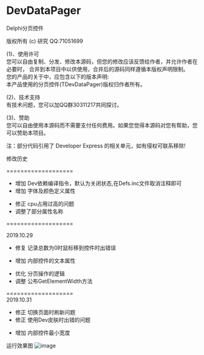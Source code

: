 # DevDataPager
  
  Delphi分页控件       
    
  版权所有 (c) 研究  QQ:71051699    
    
  (1)、使用许可  
  您可以自由复制、分发、修改本源码，但您的修改应该反馈给作者，并允许作者在必要时， 
  合并到本项目中以供使用，合并后的源码同样遵循本版权声明限制。  
  您的产品的关于中，应包含以下的版本声明:  
  本产品使用的分页控件(TDevDataPager)版权归作者所有。
  
  (2)、技术支持  
  有技术问题，您可以加QQ群30311217共同探讨。   
  
  (3)、赞助  
  您可以自由使用本源码而不需要支付任何费用。如果您觉得本源码对您有帮助，您可以赞助本项目。                                                       
    
  注：部分代码引用了 Developer Express 的相关单元，如有侵权可联系移除!  
  
 

  修改历史 

  ===================  

  + 增加 Dev依赖编译指令，默认为关闭状态,在Defs.inc文件取消注释即可  
  + 增加 字体及颜色定义属性
  * 修正 cpu占用过高的问题    
  * 调整了部分属性名称  
  

  ===================  

   2019.10.29
  * 修复 记录总数为0时鼠标移到控件时出错误 
  + 增加 内部控件的文本属性 
  * 优化 分页操作的逻辑 
  * 调整 公布GetElementWidth方法 

  ===================  
   2019.10.31

  * 修正 切换页面时刷新问题
  * 修正 使用Dev皮肤时出错的问题
  + 增加 内部控件最小宽度
  
  运行效果图 
  ![image](https://github.com/yanjiu-xyz/DevDataPager/blob/master/DevDataPager.png)
